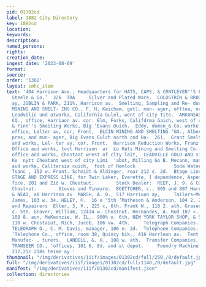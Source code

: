 ```yaml
---
pid: 01302cd
label: 1882 City Directory
key: 1882cd
location: 
keywords: 
description: 
named_persons: 
rights: 
creation_date: 
ingest_date: '2023-08-09'
format: 
source: 
order: '1302'
layout: cmhc_item
text: '404 Harrison Ave., Headquarters for HATS, CAPS, & CRNTLEYEN''S FURNISHING 0008     Geo.C,
  Steele & Go,’  326  TRA     Silver and Plated Ware.  COLDSTRIN & BRODIE, 309 Harcinon
  ay, JOBLIN & PARK, 211%, Harrison av.  Smelting, Sampling and Re- duction Works.  AMERICAN
  MINING AND SMELT- ING CO., F. H, Keicham, get). man- ager, ofttea, over Bunk of
  Leadvilic und atworka, California Gulel, went af city Tite.  ARKANSAS VALLEY SMELTING
  €Q., office, Harriaon av. cor. Elm, Forks, Califdrma Gaich, west of city imnite  Cummings
  & Finn''s Smoiting Works, Big ‘Evans @uich.  Eddy, dumen_& Co. worke, Front cor.  race,
  office, Lelter av, cor, Front,  ELCIN MINING AND SMELTING ‘GO., Albert Sherwin,
  pres, and mun- ager, Big Evans Gulch north cnd Ha-  261,  Grant Smelting Co., office
  and works, Lel- ter ay, cor. Front.  Harrison Reduction Works, Franz Fobr,  Pt.,
  Office aud works, toot Harrison  ar  Lo Hats Mining and Smelting Co... Lane domyeec.
  office and works, Chostaat wrest of clty lait,  LEADVILLE GOLD AND siLver  Branton,
  Ke  nytt Cheatant west of city Limi  ‘abot, Milling Go B. Mecann, manger,  ofice
  aud worke, Calltarsia cuich,  foot of Hemlock              Soda Water Manufacturers.  ‘Hongland,
  Tsanc , 152 w. Front. Schmidt & Aldinger, rear 212 ¢. 2d.  Btage Lines.  CARSON''S
  STAGE AND EXPRESS LINE, for Twin Laker, Everette, [ dependence, Aspen and’ Ashéro!
  fice, 201 and Zid w. Cheatuut.        Stock Dealer:  REEF, J. 9. & CO., 409 ''w.
  Chostnut.        Stoves and Tinware.  BOETTCHER, c.. 805 and 807 Harrieon av.  CERKARD
  & NEAD, a0 Harrison av  MARSH, A. 0., S17 Harriuon ay,     Tailors—Merchant.  ‘Cunavan,
  James, 103 w. 34. HELEY, ©.  16 e "5th ‘Matheson & Anderson, 104 2, 2d.  Tailors
  and Repairers  Elter, 3, ¥., 225 c, 6th. Frank W., 118 2. ath. Graseer, John, 11]
  ¢. 5th. Grover, William, 12414 w. Chostnut. Hernandes, A. Rud 107 «. 8. LUND, aucusT,
  108 8. aun, MeKeonzie, W. IL,. 900% o. 6th. NEW YORK TAYLOR SHOP, & Selix, propr.,
  110 w. Chestaiut, Rich, Jucob, 106 vw. 4th.     Telegraph Companies.  WESTERN UNION
  TELEORAPH O., C. M. Davis, manager, 106 e. 2d.  Telephone Companies.  Leadville
  ‘Telephone Co., office, room 38, Quincy bik., 416 Harrleon av.  Tent and Awning
  Manufac- . turers.  LANDELL, &. H., 108 w. ath.  Transfer Companies.  LEADVILLE
  TRANSEER CO., ‘offices, 101 6, 8d, and at depot.     Foundry Machine Shops, asc,
  212,21c 218s teime ay '
thumbnail: "/img/derivatives/iiif/images/01302cd/full/250,/0/default.jpg"
full: "/img/derivatives/iiif/images/01302cd/full/1140,/0/default.jpg"
manifest: "/img/derivatives/iiif/01302cd/manifest.json"
collection: directories
---
```

